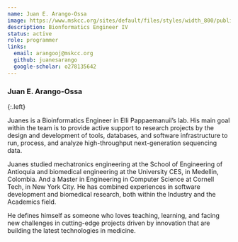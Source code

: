 ```yaml
---
name: Juan E. Arango-Ossa
image: https://www.mskcc.org/sites/default/files/styles/width_800/public/node/150292/main_image/arango-ossa-juan_190905_06_0.webp
description: Bionformatics Engineer IV
status: active
role: programmer
links:
  email: arangooj@mskcc.org
  github: juanesarango
  google-scholar: o278135642
---
```


### Juan E. Arango-Ossa
{:.left}

Juanes is a Bioinformatics Engineer in Elli Pappaemanuil’s lab. His main goal within the team is to provide active support to research projects by the design and development of tools, databases, and software infrastructure to run, process, and analyze high-throughput next-generation sequencing data.

Juanes studied mechatronics engineering at the School of Engineering of Antioquia and biomedical engineering at the University CES, in Medellin, Colombia. And a Master in Engineering in Computer Science at Cornell Tech, in New York City. He has combined experiences in software development and biomedical research, both within the Industry and the Academics field.

He defines himself as someone who loves teaching, learning, and facing new challenges in cutting-edge projects driven by innovation that are building the latest technologies in medicine.
